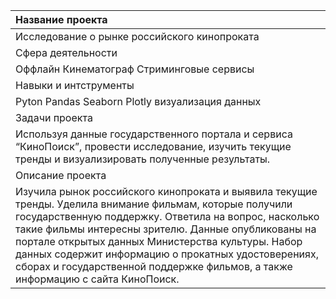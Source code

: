 | Название проекта | 
|:------------- |
| Исследование о рынке российского кинопроката     | 
| Сфера деятельности  |
Оффлайн  Кинематограф Стриминговые сервисы      |
|  Навыки и интструменты  |
Pyton Pandas Seaborn Plotly визуализация данных        |
| Задачи проекта  |
Используя данные государственного портала и сервиса “КиноПоиск”, провести исследование, изучить текущие тренды и визуализировать полученные результаты.|
|Описание проекта |
Изучила рынок российского кинопроката и выявила текущие тренды. Уделила внимание фильмам, которые получили государственную поддержку. Ответила на вопрос, насколько такие фильмы интересны зрителю. Данные опубликованы на портале открытых данных Министерства культуры. Набор данных содержит информацию о прокатных удостоверениях, сборах и государственной поддержке фильмов, а также информацию с сайта КиноПоиск.    |
